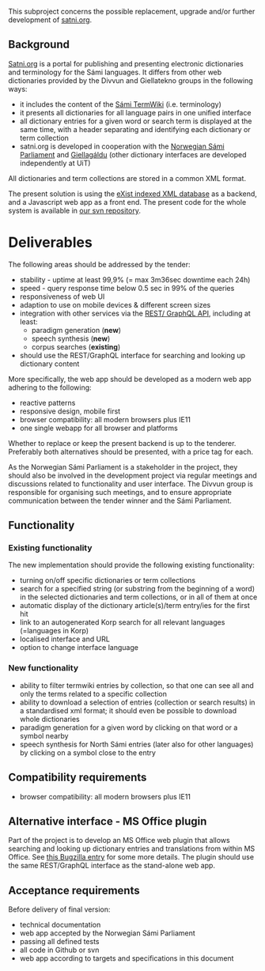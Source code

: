 This subproject concerns the possible replacement, upgrade and/or further development of [satni.org](http://satni.org/).

## Background

[Satni.org](http://satni.org/) is a portal for publishing and presenting electronic dictionaries and terminology for the Sámi languages. It differs from other web dictionaries provided by the Divvun and Giellatekno groups in the following ways:

* it includes the content of the [Sámi TermWiki](https://satni.uit.no/termwiki) (i.e. terminology)
* it presents all dictionaries for all language pairs in one unified interface
* all dictionary entries for a given word or search term is displayed at the same time, with a header separating and identifying each dictionary or term collection
* satni.org is developed in cooperation with the [Norwegian Sámi Parliament](https://samediggi.no/) and [Giellagáldu](http://www.giella.org/) (other dictionary interfaces are developed independently at UiT)

All dictionaries and term collections are stored in a common XML format.

The present solution is using the [eXist indexed XML database](http://exist-db.org/) as a backend, and a Javascript web app as a front end. The present code for the whole system is available in [our svn repository](https://gtsvn.uit.no/langtech/trunk/apps/risten2/).

# Deliverables

The following areas should be addressed by the tender:

* stability - uptime at least 99,9% (= max 3m36sec downtime each 24h)
* speed - query response time below 0.5 sec in 99% of the queries
* responsiveness of web UI
* adaption to use on mobile devices & different screen sizes
* integration with other services via the [REST/ GraphQL API](REST_API.md), including at least:
    * paradigm generation (**new**)
    * speech synthesis (**new**)
    * corpus searches (**existing**)
* should use the REST/GraphQL interface for searching and looking up dictionary content

More specifically, the web app should be developed as a modern web app adhering to the following:

* reactive patterns
* responsive design, mobile first
* browser compatibility: all modern browsers plus IE11
* one single webapp for all browser and platforms

Whether to replace or keep the present backend is up to the tenderer. Preferably both alternatives should be presented, with a price tag for each.

As the Norwegian Sámi Parliament is a stakeholder in the project, they should also be involved in the development project via regular meetings and discussions related to functionality and user interface. The Divvun group is responsible for organising such meetings, and to ensure appropriate communication between the tender winner and the Sámi Parliament.

## Functionality

### Existing functionality

The new implementation should provide the following existing functionality:

* turning on/off specific dictionaries or term collections
* search for a specified string (or substring from the beginning of a word) in the selected dictionaries and term collections, or in all of them at once
* automatic display of the dictionary article(s)/term entry/ies for the first hit
* link to an autogenerated Korp search for all relevant languages (=languages in Korp)
* localised interface and URL
* option to change interface language

### New functionality

* ability to filter termwiki entries by collection, so that one can see all and only the terms related to a specific collection
* ability to download a selection of entries (collection or search results) in a standardised xml format; it should even be possible to download whole dictionaries
* paradigm generation for a given word by clicking on that word or a symbol nearby
* speech synthesis for North Sámi entries (later also for other languages) by clicking on a symbol close to the entry

## Compatibility requirements

* browser compatibility: all modern browsers plus IE11

## Alternative interface - MS Office plugin

Part of the project is to develop an MS Office web plugin that allows searching and looking up dictionary entries and translations from within MS Office. See [this Bugzilla entry](http://giellatekno.uit.no/bugzilla/show_bug.cgi?id=2443) for some more details. The plugin should use the same REST/GraphQL interface as the stand-alone web app.

## Acceptance requirements

Before delivery of final version:

* technical documentation
* web app accepted by the Norwegian Sámi Parliament
* passing all defined tests
* all code in Github or svn
* web app according to targets and specifications in this document
